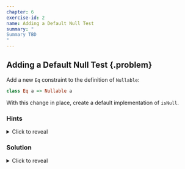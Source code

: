 ```yaml
---
chapter: 6
exercise-id: 2
name: Adding a Default Null Test
summary: "
Summary TBD
"
---
```


## Adding a Default Null Test  {.problem}

Add a new `Eq` constraint to the definition of `Nullable`:

```haskell
class Eq a => Nullable a
```
With this change in place, create a default implementation of `isNull`.

### Hints
<div class="hints">

<details>
<summary>Click to reveal</summary>

</details>
</div>

### Solution

<div class="solution">
<details>
<summary>Click to reveal</summary>

This exercise asks us to add an `Eq` constraint to `Nullable` and use that to
allow us to write a default definition of `isNull`. This is a pretty small
change on it's own:

```haskell
class Eq a => Nullable a where
  isNull :: a -> Bool
  isNull = (== null)

  null :: a
```

Unfortunately, changing this definition of our class to add the extra constraint
means that we also need to update most of our instances as well:

```haskell
module EffectiveHaskell.Exercises.Chapter6.DefaultNull where
import Prelude hiding (null)

class Eq a => Nullable a where
  isNull :: a -> Bool
  isNull = (== null)
  null :: a

instance Nullable a => Nullable (Maybe a) where
  isNull Nothing = True
  isNull (Just a) = isNull a
  null = Nothing

instance (Nullable a, Nullable b) => Nullable (a,b) where
  isNull (a,b) = isNull a && isNull b
  null = (null, null)

instance Eq a => Nullable [a] where
  isNull [] = True
  isNull _ = False
  null = []
```

The extra constraint doesn't impact how we're writing our instances, but it does
mean that we won't be able to use the instances in some cases. For example,
before adding the constraint we could use `isNull` to see whether or not we had
an empty list of functions, but functions don't have an `Eq` instance, so we
won't be able to do that anymore.


#### Defaulting with a Helper

#### Using DefaultSignatures

</details>
</div>
